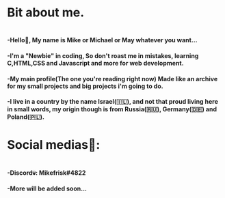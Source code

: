 <h1>Bit about me.<h1> 
<h4>-Hello👋, My name is Mike or Michael or May whatever you want...<h4> 
<h4>-I'm a "Newbie" in coding, So don't roast me in mistakes,  learning C,HTML,CSS and Javascript and more for web development.<h4> 
<h4>-My main profile(The one you're reading right now) Made like an archive for my small projects and big projects i'm going to do.<h4>
<h4>-I live in a country by the name Israel(🇮🇱), and not that proud living here in small words, my origin though is from Russia(🇷🇺), Germany(🇩🇪) and Poland(🇵🇱).<h4>
<h1>Social medias📱:<h1>
<h4>-Discord💀: Mikefrisk#4822<h4>
<h4>-More will be added soon...<h4>
